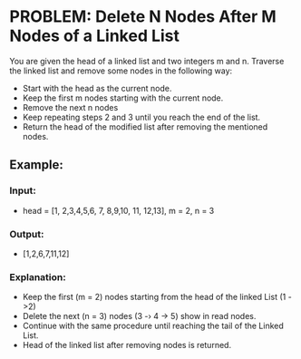 # PROBLEM: Delete N Nodes After M Nodes of a Linked List

You are given the head of a linked list and two integers m and n.
Traverse the linked list and remove some nodes in the following way:
* Start with the head as the current node.
* Keep the first m nodes starting with the current node.
* Remove the next n nodes
* Keep repeating steps 2 and 3 until you reach the end of the list.
* Return the head of the modified list after removing the mentioned nodes.

## Example:

### Input: 
* head = [1, 2,3,4,5,6, 7, 8,9,10, 11, 12,13], m = 2, n = 3

### Output: 
* [1,2,6,7,11,12]

### Explanation: 
* Keep the first (m = 2) nodes starting from the head of the linked List (1 ->2)
* Delete the next (n = 3) nodes (3 -› 4 -> 5) show in read nodes.
* Continue with the same procedure until reaching the tail of the Linked List.
* Head of the linked list after removing nodes is returned.
